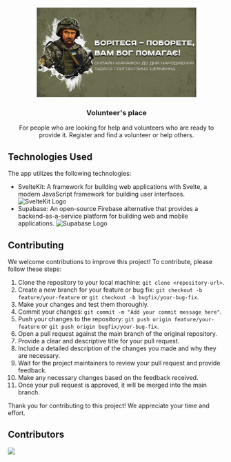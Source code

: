 <p align="center">
<img src="static/images/ogimage.png" alt="Simple Icons" width=370>
<h3 align="center">Volunteer's place</h3>
<p align="center">
For people who are looking for help and volunteers who are ready to provide it. Register and find a volunteer or help others.</p>
</p>

## Technologies Used

The app utilizes the following technologies:

- SvelteKit: A framework for building web applications with Svelte, a modern JavaScript framework for building user interfaces.
  ![SvelteKit Logo]("static/svelte.png")
- Supabase: An open-source Firebase alternative that provides a backend-as-a-service platform for building web and mobile applications.
  ![Supabase Logo]("static/supabase.png")

## Contributing

We welcome contributions to improve this project! To contribute, please follow these steps:

1. Clone the repository to your local machine: `git clone <repository-url>`.
2. Create a new branch for your feature or bug fix: `git checkout -b feature/your-feature` or `git checkout -b bugfix/your-bug-fix`.
3. Make your changes and test them thoroughly.
4. Commit your changes: `git commit -m "Add your commit message here"`.
5. Push your changes to the repository: `git push origin feature/your-feature` or `git push origin bugfix/your-bug-fix`.
6. Open a pull request against the main branch of the original repository.
7. Provide a clear and descriptive title for your pull request.
8. Include a detailed description of the changes you made and why they are necessary.
9. Wait for the project maintainers to review your pull request and provide feedback.
10. Make any necessary changes based on the feedback received.
11. Once your pull request is approved, it will be merged into the main branch.

Thank you for contributing to this project! We appreciate your time and effort.

## Contributors

<a href="https://github.com/wasylmowczan/yadopomoga.org/graphs/contributors">
  <img src="https://contrib.rocks/image?repo=wasylmowczan/yadopomoga.org" />
</a>